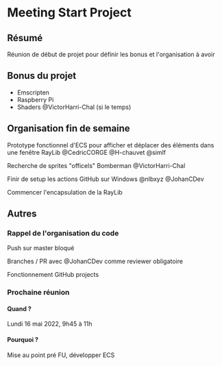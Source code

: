 # Meeting Start Project

## Résumé

Réunion de début de projet pour définir les bonus et l'organisation à avoir

## Bonus du projet

- Emscripten
- Raspberry Pi
- Shaders @VictorHarri-Chal (si le temps)

## Organisation fin de semaine

Prototype fonctionnel d'ECS pour afficher et déplacer des éléments dans une fenêtre RayLib
@CedricCORGE @H-chauvet @simlf

Recherche de sprites "officels" Bomberman
@VictorHarri-Chal

Finir de setup les actions GitHub sur Windows
@nlbxyz @JohanCDev

Commencer l'encapsulation de la RayLib

## Autres

### Rappel de l'organisation du code

Push sur master bloqué

Branches / PR avec @JohanCDev comme reviewer obligatoire

Fonctionnement GitHub projects

### Prochaine réunion

#### Quand ?

Lundi 16 mai 2022, 9h45 à 11h

#### Pourquoi ?

Mise au point pré FU, développer ECS
